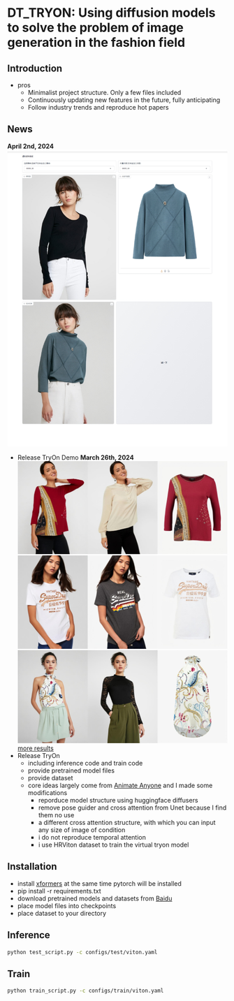 # DT_TRYON: Using diffusion models to solve the problem of image generation in the fashion field

## Introduction
- pros
  - Minimalist project structure. Only a few files included
  - Continuously updating new features in the future, fully anticipating
  - Follow industry trends and reproduce hot papers
## News
**April 2nd, 2024**
![4.png](assets%2F4.png)
- Release TryOn Demo
**March 26th, 2024**
![sample1](assets/00001.jpg)
![sample1](assets/00002.jpg)
![sample1](assets/00003.jpg)
[more results](https://pan.baidu.com/s/1VQM3Ymyw92qRVs8RWrB_qg?pwd=5556)
- Release TryOn
  - including inference code and train code
  - provide pretrained model files
  - provide dataset
  - core ideas largely come from [Animate Anyone](https://humanaigc.github.io/animate-anyone/) and I made some modifications
    - reporduce model structure using huggingface diffusers
    - remove pose guider and cross attention from Unet because I find them no use
    - a different cross attention structure, with which you can input any size of image of condition
    - i do not reproduce temporal attention 
    - i use HRViton dataset to train the virtual tryon model


## Installation
- install [xformers](https://github.com/facebookresearch/xformers) at the same time pytorch will be installed
- pip install -r requirements.txt
- download pretrained models and datasets from [Baidu](https://pan.baidu.com/s/1VQM3Ymyw92qRVs8RWrB_qg?pwd=5556)
- place model files into checkpoints
- place dataset to your directory


## Inference
```bash
python test_script.py -c configs/test/viton.yaml
```
## Train
```bash
python train_script.py -c configs/train/viton.yaml
```